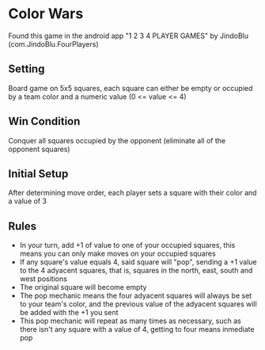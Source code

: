 # Color Wars
Found this game in the android app "1 2 3 4 PLAYER GAMES" by JindoBlu (com.JindoBlu.FourPlayers)

## Setting
Board game on 5x5 squares, each square can either be empty or occupied by a team color and a numeric value (0 <= value <= 4)

## Win Condition
Conquer all squares occupied by the opponent (eliminate all of the opponent squares)

## Initial Setup
After determining move order, each player sets a square with their color and a value of 3

## Rules
- In your turn, add +1 of value to one of your occupied squares, this means you can only make moves on your occupied squares
- If any square's value equals 4, said square will "pop", sending a +1 value to the 4 adyacent squares, that is, squares in the north, east, south and west positions
- The original square will become empty
- The pop mechanic means the four adyacent squares will always be set to your team's color, and the previous value of the adyacent squares will be added with the +1 you sent
- This pop mechanic will repeat as many times as necessary, such as there isn't any square with a value of 4, getting to four means inmediate pop
